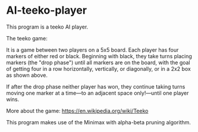 # AI-teeko-player
This program is a teeko AI player.

The teeko game:

It is a game between two players on a 5x5 board. Each player has four markers of either red or black. Beginning with black, they take turns placing markers (the "drop phase") until all markers are on the board, with the goal of getting four in a row horizontally, vertically, or diagonally, or in a 2x2 box as shown above.

If after the drop phase neither player has won, they continue taking turns moving one marker at a time—to an adjacent space only!—until one player wins.

More about the game: https://en.wikipedia.org/wiki/Teeko

This program makes use of the Minimax with alpha-beta pruning algorithm.
